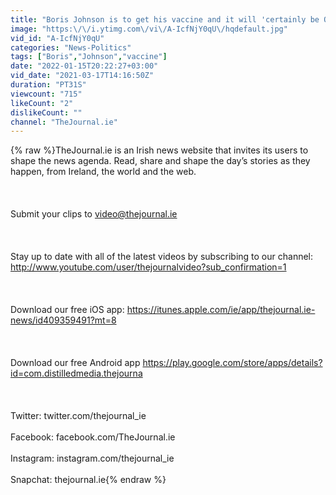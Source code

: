 ```yaml
---
title: "Boris Johnson is to get his vaccine and it will 'certainly be Oxford\/AstraZeneca'"
image: "https:\/\/i.ytimg.com\/vi\/A-IcfNjY0qU\/hqdefault.jpg"
vid_id: "A-IcfNjY0qU"
categories: "News-Politics"
tags: ["Boris","Johnson","vaccine"]
date: "2022-01-15T20:22:27+03:00"
vid_date: "2021-03-17T14:16:50Z"
duration: "PT31S"
viewcount: "715"
likeCount: "2"
dislikeCount: ""
channel: "TheJournal.ie"
---
```

{% raw %}TheJournal.ie is an Irish news website that invites its users to shape the news agenda. Read, share and shape the day’s stories as they happen, from Ireland, the world and the web.<br /><br /><br /><br />Submit your clips to video@thejournal.ie<br /><br /><br /><br />Stay up to date with all of the latest videos by subscribing to our channel: <a rel="nofollow" target="blank" href="http://www.youtube.com/user/thejournalvideo?sub_confirmation=1">http://www.youtube.com/user/thejournalvideo?sub_confirmation=1</a><br /><br /><br /><br />Download our free iOS app: <a rel="nofollow" target="blank" href="https://itunes.apple.com/ie/app/thejournal.ie-news/id409359491?mt=8">https://itunes.apple.com/ie/app/thejournal.ie-news/id409359491?mt=8</a><br /><br /><br /><br />Download our free Android app <a rel="nofollow" target="blank" href="https://play.google.com/store/apps/details?id=com.distilledmedia.thejourna">https://play.google.com/store/apps/details?id=com.distilledmedia.thejourna</a><br /><br /><br /><br />Twitter: twitter.com/thejournal_ie<br /><br />Facebook: facebook.com/TheJournal.ie<br /><br />Instagram: instagram.com/thejournal_ie<br /><br />Snapchat: thejournal.ie{% endraw %}
